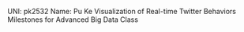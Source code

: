 UNI: pk2532
Name: Pu Ke
Visualization of Real-time Twitter Behaviors
Milestones for Advanced Big Data Class
